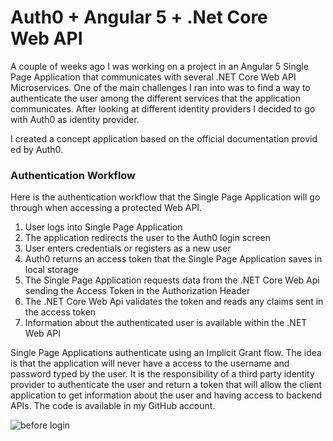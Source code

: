 # Auth0 + Angular 5 + .Net Core Web API
A couple of weeks ago I was working on a project in an Angular 5 Single Page Application that communicates with several .NET Core Web API Microservices. One of the main challenges I ran into was to find a way to authenticate the user among the different services that the application communicates. After looking at different identity providers I decided to go with Auth0 as identity provider.

I created a concept application based on the official documentation provid
ed by Auth0.

### Authentication Workflow

Here is the authentication workflow that the Single Page Application will go through when accessing a protected Web API. 
1. User logs into Single Page Application
2. The application redirects the user to the Auth0 login screen
3. User enters credentials or registers as a new user
4. Auth0 returns an access token that the Single Page Application saves in local storage
5. The Single Page Application requests data from the .NET Core Web Api sending the Access Token in the Authorization Header
6. The .NET Core Web Api validates the token and reads any claims sent in the access token
7. Information about the authenticated user is available within the .NET Web API


Single Page Applications authenticate using an Implicit Grant flow. The idea is that the application will never have a access to the username and password typed by the user. It is the responsibility of a third party identity provider to authenticate the user and return a token that will allow the client application to get information about the user and having access to backend APIs.
The code is available in my GitHub account.

![before login](https://andarito.blob.core.windows.net/general/ASPNETWEBAPIAUTH0INITIAL.JPG)
